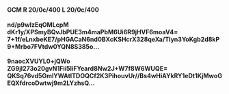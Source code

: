 #### GCM R 20/0c/400 L 20/0c/400
**nd/p9wIzEqOMLcpM**<br/>**dKr1y/XPSmyBQvJbPUE3m4maPbM6Ui6R9jHVF6moaV4=**<br/>**7+1f/eLnxbeKE7/pHGACaN6nd0BXcKSHcrX328qeXa/Tlyn3YoKgb2d8kP9+Mrbo7FVtdw0YQN8S385o...**<br/><br/>
**9naocXVUYL0+jQWo**<br/>**ZG9jI273o20gvN1Fii5IiFYeard8Nw2J+W7f8W6WUQE=**<br/>**QKSq76vd5GmlYWAtITDOQCf2K3PihouvUr//Bs4wHiAYkRY1eDt1KjMwoGEQXfdrcoDwtwj9m2LYzhsQ...**